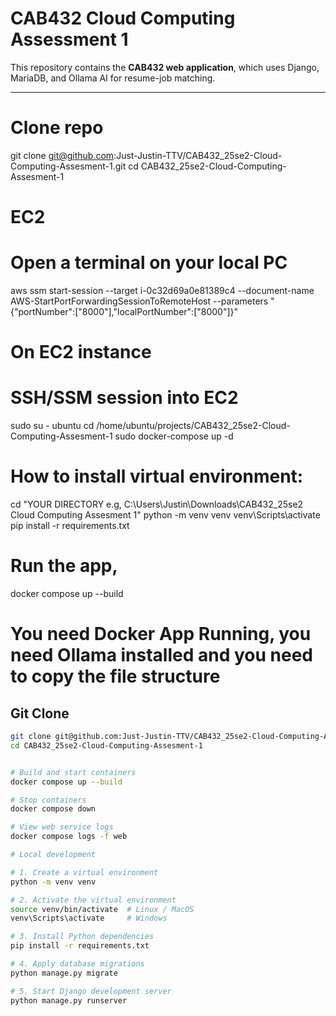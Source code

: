 # CAB432 Cloud Computing Assessment 1

<!-- This README provides instructions for running the CAB432 web application
     both locally and using Docker Compose, along with environment variables
     and quick notes for developers. -->

This repository contains the **CAB432 web application**, which uses Django, MariaDB, and Ollama AI for resume-job matching.

---
# Clone repo
git clone git@github.com:Just-Justin-TTV/CAB432_25se2-Cloud-Computing-Assesment-1.git
cd CAB432_25se2-Cloud-Computing-Assesment-1


# EC2
# Open a terminal on your local PC
aws ssm start-session --target i-0c32d69a0e81389c4 --document-name AWS-StartPortForwardingSessionToRemoteHost --parameters "{\"portNumber\":[\"8000\"],\"localPortNumber\":[\"8000\"]}"

# On EC2 instance 
# SSH/SSM session into EC2
sudo su - ubuntu
cd /home/ubuntu/projects/CAB432_25se2-Cloud-Computing-Assesment-1
sudo docker-compose up -d




# How to install virtual environment:

cd "YOUR DIRECTORY e.g, C:\Users\Justin\Downloads\CAB432_25se2 Cloud Computing Assesment 1"
python -m venv venv
venv\Scripts\activate
pip install -r requirements.txt


# Run the app, 
docker compose up --build

# You need Docker App Running, you need Ollama installed and you need to copy the file structure

## Git Clone

```bash
git clone git@github.com:Just-Justin-TTV/CAB432_25se2-Cloud-Computing-Assesment-1.git
cd CAB432_25se2-Cloud-Computing-Assesment-1


# Build and start containers
docker compose up --build

# Stop containers
docker compose down

# View web service logs
docker compose logs -f web

# Local development

# 1. Create a virtual environment
python -m venv venv

# 2. Activate the virtual environment
source venv/bin/activate  # Linux / MacOS
venv\Scripts\activate     # Windows

# 3. Install Python dependencies
pip install -r requirements.txt

# 4. Apply database migrations
python manage.py migrate

# 5. Start Django development server
python manage.py runserver
